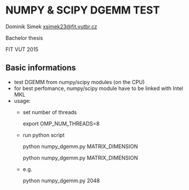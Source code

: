 # NUMPY & SCIPY DGEMM TEST

Dominik Simek <xsimek23@fit.vutbr.cz>

Bachelor thesis

FIT VUT 2015


## Basic informations

- test DGEMM from numpy/scipy modules (on the CPU)
- for best perfomance, numpy/scipy module have to be linked with Intel MKL
- usage:
    - set number of threads

        export OMP_NUM_THREADS=8

    - run python script

        python numpy_dgemm.py MATRIX_DIMENSION
   
        python numpy_dgemm.py MATRIX_DIMENSION

    - e.g.

        python numpy_dgemm.py 2048

